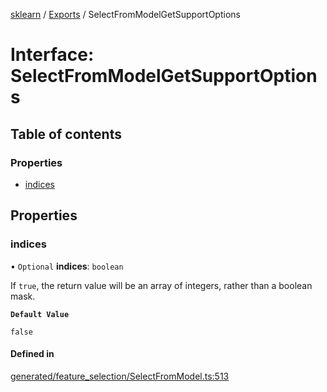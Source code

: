 [sklearn](../readme.md) / [Exports](../modules.md) / SelectFromModelGetSupportOptions

# Interface: SelectFromModelGetSupportOptions

## Table of contents

### Properties

- [indices](SelectFromModelGetSupportOptions.md#indices)

## Properties

### indices

• `Optional` **indices**: `boolean`

If `true`, the return value will be an array of integers, rather than a boolean mask.

**`Default Value`**

`false`

#### Defined in

[generated/feature_selection/SelectFromModel.ts:513](https://github.com/transitive-bullshit/scikit-learn-ts/blob/367336a/packages/sklearn/src/generated/feature_selection/SelectFromModel.ts#L513)
